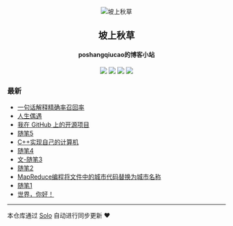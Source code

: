 <p align="center"><img alt="坡上秋草" src="https://static.b3log.org/images/brand/solo-32.png"></p><h2 align="center">
坡上秋草
</h2>

<h4 align="center">poshangqiucao的博客小站</h4>
<p align="center"><a title="坡上秋草" target="_blank" href="https://github.com/poshangqiucao/solo-blog"><img src="https://img.shields.io/github/last-commit/poshangqiucao/solo-blog.svg?style=flat-square&color=FF9900"></a>
<a title="GitHub repo size in bytes" target="_blank" href="https://github.com/poshangqiucao/solo-blog"><img src="https://img.shields.io/github/repo-size/poshangqiucao/solo-blog.svg?style=flat-square"></a>
<a title="Solo Version" target="_blank" href="https://github.com/b3log/solo/releases"><img src="https://img.shields.io/badge/solo-3.6.7-f1e05a.svg?style=flat-square&color=blueviolet"></a>
<a title="Hits" target="_blank" href="https://github.com/b3log/hits"><img src="https://hits.b3log.org/poshangqiucao/solo-blog.svg"></a></p>

### 最新

* [一句话解释精确率召回率](https://www.cgblogs.top/articles/2019/11/23/1574522664012.html)
* [人生偶遇](https://www.cgblogs.top/articles/2019/10/20/1571552492319.html)
* [我在 GitHub 上的开源项目](https://www.cgblogs.top/my-github-repos)
* [随笔5](https://www.cgblogs.top/articles/2019/09/26/1569506608592.html)
* [C++实现自己的计算机](https://www.cgblogs.top/articles/2019/09/22/1569161604814.html)
* [随笔4](https://www.cgblogs.top/articles/2019/09/22/1569132867525.html)
* [文-随笔3](https://www.cgblogs.top/articles/2019/09/21/1569043418687.html)
* [随笔2](https://www.cgblogs.top/articles/2019/09/20/1568971296419.html)
* [MapReduce编程将文件中的城市代码替换为城市名称](https://www.cgblogs.top/articles/2019/09/19/1568894396853.html)
* [随笔1](https://www.cgblogs.top/articles/2019/09/19/1568871302812.html)
* [世界，你好！](https://www.cgblogs.top/hello-solo)



---

本仓库通过 [Solo](https://github.com/b3log/solo) 自动进行同步更新 ❤️ 